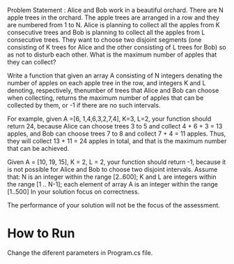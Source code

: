 Problem Statement :
Alice and Bob work in a beautiful orchard. There are N  apple trees in the orchard. 
The apple trees are arranged in a row and they are numbered from 1 to N. 
Alice is planning to collect all the apples from K consecutive trees and Bob is planning to collect all the apples from L consecutive trees. 
They want to choose two disjoint segments (one consisting of K trees for Alice and the other consisting of L trees for Bob) so as not to
disturb each other. What is the maximum number of apples that they can collect?

Write a function that given an array A consisting of N integers denating the number of apples on each apple tree in the row,
and integers K and L denoting, respectively, thenumber of trees that Alice and Bob can choose when collecting, 
returns the maximum number of apples that can be collected by them, or -1 if there are no such intervals. 

For example, given A =[6, 1,4,6,3,2,7,4], K=3, L=2, your function should return 24, 
because Alice can choose trees 3 to 5 and collect 4 + 6 + 3 = 13 apples,
and Bob can choose trees 7 to 8 and collect 7 + 4 = 11 apples. Thus, they will collect 13 + 11 = 24 apples in total,
and that is the maximum number that can be achieved. 

Given A = [10, 19, 15], K = 2, L = 2, your function should return -1, because it is not possible for Alice and Bob to choose two
disjoint intervals. Assume that: N is an integer within the range [2..600]; K and L are integers within the range [1 .. N-1]; 
each element of array A is an integer within the range [1..500] In your solution focus on correctness. 

The performance of your solution will not be the focus of the assessment.

How to Run
============

Change the diferent parameters in Program.cs file.
